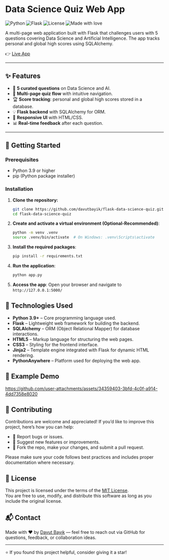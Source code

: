 # Data Science Quiz Web App

![Python](https://img.shields.io/badge/Python-3.9%2B-blue.svg)
![Flask](https://img.shields.io/badge/Flask-2.x-lightgrey.svg)
![License](https://img.shields.io/badge/license-MIT-green.svg)
![Made with love](https://img.shields.io/badge/Made%20with-%E2%9D%A4-red)

A multi-page web application built with Flask that challenges users with 5 questions covering Data Science and Artificial Intelligence. The app tracks personal and global high scores using SQLAlchemy.

👉 [Live App](https://davutbayik.pythonanywhere.com/)

---

## ✨ Features

- 🧠 **5 curated questions** on Data Science and AI.
- 🧩 **Multi-page quiz flow** with intuitive navigation.
- 🏆 **Score tracking**: personal and global high scores stored in a database.
- 💡 **Flask backend** with SQLAlchemy for ORM.
- 🎨 **Responsive UI** with HTML/CSS.
- 📊 **Real-time feedback** after each question.

---

## 🚀 Getting Started

### Prerequisites

- Python 3.9 or higher
- pip (Python package installer)

### Installation

1. **Clone the repository:**
   ```bash
   git clone https://github.com/davutbayik/flask-data-science-quiz.git
   cd flask-data-science-quiz

2. **Create and activate a virtual environment (Optional-Recommended)**:
   ```bash
   python -m venv .venv
   source .venv/bin/activate  # On Windows: .venv\Scripts\activate

3. **Install the required packages**:
   ```bash
   pip install -r requirements.txt

4. **Run the application**:
   ```bash
   python app.py

5. **Access the app**:
Open your browser and navigate to ```http://127.0.0.1:5000/```

## 🧪 Technologies Used

- **Python 3.9+** – Core programming language used.
- **Flask** – Lightweight web framework for building the backend.
- **SQLAlchemy** – ORM (Object Relational Mapper) for database interactions.
- **HTML5** – Markup language for structuring the web pages.
- **CSS3** – Styling for the frontend interface.
- **Jinja2** – Template engine integrated with Flask for dynamic HTML rendering.
- **PythonAnywhere** – Platform used for deploying the web app.

## 🎥 Example Demo


https://github.com/user-attachments/assets/34359403-3bfd-4c0f-a914-4dd7358e8020


## 🤝 Contributing

Contributions are welcome and appreciated! If you’d like to improve this project, here’s how you can help:

- 🐞 Report bugs or issues.
- 🌟 Suggest new features or improvements.
- 🔀 Fork the repo, make your changes, and submit a pull request.

Please make sure your code follows best practices and includes proper documentation where necessary.

## 📄 License

This project is licensed under the terms of the [MIT License](LICENSE).  
You are free to use, modify, and distribute this software as long as you include the original license.

## 📬 Contact

Made with ❤️ by [Davut Bayık](https://github.com/davutbayik) — feel free to reach out via GitHub for questions, feedback, or collaboration ideas.

---

⭐ If you found this project helpful, consider giving it a star!

